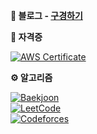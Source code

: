 **📝 블로그 - [구경하기](https://blog.taewan.link)**

**🪪 자격증**

[![AWS Certificate](https://img.shields.io/badge/-AWS_Certificated_Developer_Associate-232f3e?style=round-square&logo=amazonaws&logoColor=ffffff&link=https://www.credly.com/badges/dedb275d-2387-43e9-a3e4-01451feac0e0/public_url)](https://www.credly.com/badges/dedb275d-2387-43e9-a3e4-01451feac0e0/public_url)

**⚙️ 알고리즘**

[![Baekjoon](https://img.shields.io/badge/dynamic/json?style=for-the-badge&labelColor=black&color=%230079C4&label=Baekjoon|Solved&query=items[0].solvedCount&url=https://solved.ac/api/v3/search/user?query=fksk94)](https://solved.ac/profile/fksk94) <br/>
[![LeetCode](https://img.shields.io/badge/dynamic/json?style=for-the-badge&labelColor=black&color=%23ffa116&label=LeetCode|Solved&query=solved&url=https%3A%2F%2Fleetcode-badge.vercel.app%2Fapi%2Fusers%2FTaewan-Gu&logo=leetcode&logoColor=yellow)](https://leetcode.com/Taewan-Gu/)<br/>
[![Codeforces](https://img.shields.io/badge/-Specialist-04A79E?style=for-the-badge&labelColor=black&label=codeforces|level&logo=codeforces&logoColor=04A79E)](https://codeforces.com/profile/guading)
